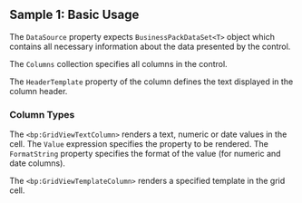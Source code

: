 ## Sample 1: Basic Usage

The `DataSource` property expects `BusinessPackDataSet<T>` object which contains all necessary information about the data presented by the control.

The `Columns` collection specifies all columns in the control.

The `HeaderTemplate` property of the column defines the text displayed in the column header.

### Column Types

The `<bp:GridViewTextColumn>` renders a text, numeric or date values in the cell. The `Value` expression specifies the property to be rendered.
The `FormatString` property specifies the format of the value (for numeric and date columns).

The `<bp:GridViewTemplateColumn>` renders a specified template in the grid cell.

